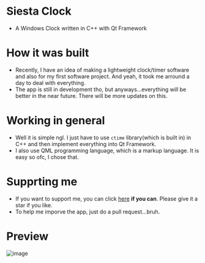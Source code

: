 # Siesta Clock
- A Windows Clock written in C++ with Qt Framework
# How it was built
- Recently, I have an idea of making a lightweight clock/timer software and also for my first software project. And yeah, it took me arround a day to deal with everything.
- The app is still in development tho, but anyways...everything will be better in the near future. There will be more updates on this.
# Working in general
- Well it is simple ngl. I just have to use `ctime` library(which is built in) in C++ and then implement everything into Qt Framework.
- I also use QML programming language, which is a markup language. It is easy so ofc, I chose that.
# Supprting me
- If you want to support me, you can click [here](https://pbaodoge-siesta.ml/donate.html) **if you can**. Please give it a star if you like.
- To help me imporve the app, just do a pull request...bruh.
# Preview
![image](https://pbaodoge-siesta.ml/projects/siestaclock/screenshot.png)
